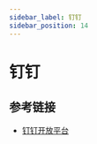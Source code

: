 ```yaml
---
sidebar_label: 钉钉
sidebar_position: 14
---
```


# 钉钉

## 参考链接

- [钉钉开放平台](https://open-dev.dingtalk.com/)
